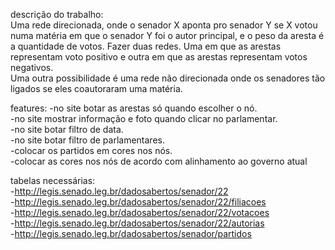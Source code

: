 descrição do trabalho: <br>
Uma rede direcionada, onde o senador X aponta pro senador Y se X votou numa matéria em que o senador Y foi o autor principal, e o peso da aresta é a quantidade de votos. Fazer duas redes. Uma em que as arestas representam voto positivo e outra em que as arestas representam votos negativos. <br>
Uma outra possibilidade é uma rede não direcionada onde os senadores tão ligados se eles coautoraram uma matéria.

features:
-no site botar as arestas só quando escolher o nó. <br>
-no site mostrar informação e foto quando clicar no parlamentar. <br>
-no site botar filtro de data. <br>
-no site botar filtro de parlamentares. <br>
-colocar os partidos em cores nos nós. <br>
-colocar as cores nos nós de acordo com alinhamento ao governo atual <br>

tabelas necessárias: <br>
-http://legis.senado.leg.br/dadosabertos/senador/22 <br>
-http://legis.senado.leg.br/dadosabertos/senador/22/filiacoes <br>
-http://legis.senado.leg.br/dadosabertos/senador/22/votacoes <br>
-http://legis.senado.leg.br/dadosabertos/senador/22/autorias <br>
-http://legis.senado.leg.br/dadosabertos/senador/partidos <br>
